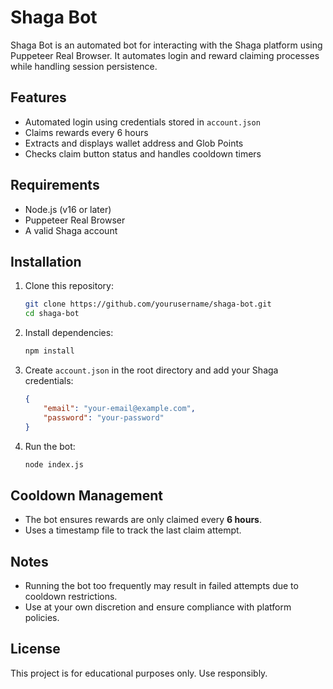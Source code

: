# Shaga Bot

Shaga Bot is an automated bot for interacting with the Shaga platform using Puppeteer Real Browser. It automates login and reward claiming processes while handling session persistence.

## Features
- Automated login using credentials stored in `account.json`
- Claims rewards every 6 hours
- Extracts and displays wallet address and Glob Points
- Checks claim button status and handles cooldown timers

## Requirements
- Node.js (v16 or later)
- Puppeteer Real Browser
- A valid Shaga account

## Installation

1. Clone this repository:
   ```sh
   git clone https://github.com/yourusername/shaga-bot.git
   cd shaga-bot
   ```

2. Install dependencies:
   ```sh
   npm install
   ```

3. Create `account.json` in the root directory and add your Shaga credentials:
   ```json
   {
       "email": "your-email@example.com",
       "password": "your-password"
   }
   ```

4. Run the bot:
   ```sh
   node index.js
   ```

## Cooldown Management
- The bot ensures rewards are only claimed every **6 hours**.
- Uses a timestamp file to track the last claim attempt.

## Notes
- Running the bot too frequently may result in failed attempts due to cooldown restrictions.
- Use at your own discretion and ensure compliance with platform policies.

## License
This project is for educational purposes only. Use responsibly.

